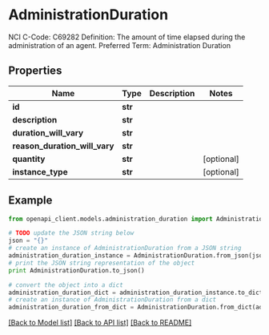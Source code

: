 # AdministrationDuration

NCI C-Code: C69282 Definition: The amount of time elapsed during the administration of an agent. Preferred Term: Administration Duration

## Properties
Name | Type | Description | Notes
------------ | ------------- | ------------- | -------------
**id** | **str** |  | 
**description** | **str** |  | 
**duration_will_vary** | **str** |  | 
**reason_duration_will_vary** | **str** |  | 
**quantity** | **str** |  | [optional] 
**instance_type** | **str** |  | [optional] 

## Example

```python
from openapi_client.models.administration_duration import AdministrationDuration

# TODO update the JSON string below
json = "{}"
# create an instance of AdministrationDuration from a JSON string
administration_duration_instance = AdministrationDuration.from_json(json)
# print the JSON string representation of the object
print AdministrationDuration.to_json()

# convert the object into a dict
administration_duration_dict = administration_duration_instance.to_dict()
# create an instance of AdministrationDuration from a dict
administration_duration_from_dict = AdministrationDuration.from_dict(administration_duration_dict)
```
[[Back to Model list]](../README.md#documentation-for-models) [[Back to API list]](../README.md#documentation-for-api-endpoints) [[Back to README]](../README.md)


